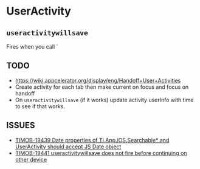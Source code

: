 # UserActivity

## `useractivitywillsave`
Fires when you call `

## TODO
* https://wiki.appcelerator.org/display/eng/Handoff+User+Activities
* Create activity for each tab then make current on focus and focus on handoff
* On `useractivitywillsave` (if it works) update activity userInfo with time to see if that works.

## ISSUES
* [TIMOB-19439 Date properties of Ti.App.iOS.Searchable* and UserActivity should accept JS Date object](https://jira.appcelerator.org/browse/TIMOB-19439)
* [TIMOB-19441
useractivitywillsave does not fire before continuing on other device](https://jira.appcelerator.org/browse/TIMOB-19441)

